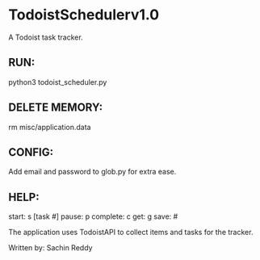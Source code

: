 # TodoistSchedulerv1.0
A Todoist task tracker.

## RUN:
python3 todoist_scheduler.py

## DELETE MEMORY:
rm misc/application.data

## CONFIG:
Add email and password to glob.py for extra ease.

## HELP:
start: s [task #]
pause: p
complete: c
get: g
save: #

The application uses TodoistAPI to collect items and tasks for the tracker.



Written by:
Sachin Reddy
